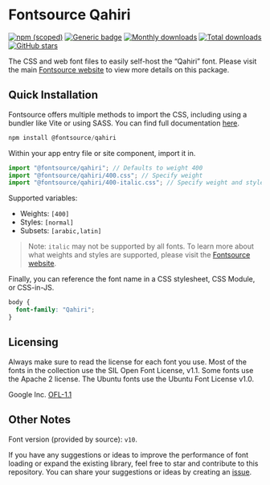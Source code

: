 # Fontsource Qahiri

[![npm (scoped)](https://img.shields.io/npm/v/@fontsource/qahiri?color=brightgreen)](https://www.npmjs.com/package/@fontsource/qahiri) [![Generic badge](https://img.shields.io/badge/fontsource-passing-brightgreen)](https://github.com/fontsource/fontsource) [![Monthly downloads](https://badgen.net/npm/dm/@fontsource/qahiri)](https://github.com/fontsource/fontsource) [![Total downloads](https://badgen.net/npm/dt/@fontsource/qahiri)](https://github.com/fontsource/fontsource) [![GitHub stars](https://img.shields.io/github/stars/fontsource/fontsource.svg?style=social&label=Star)](https://github.com/fontsource/fontsource/stargazers)

The CSS and web font files to easily self-host the “Qahiri” font. Please visit the main [Fontsource website](https://fontsource.org/fonts/qahiri) to view more details on this package.

## Quick Installation

Fontsource offers multiple methods to import the CSS, including using a bundler like Vite or using SASS. You can find full documentation [here](https://fontsource.org/docs/getting-started/introduction).

```javascript
npm install @fontsource/qahiri
```

Within your app entry file or site component, import it in.

```javascript
import "@fontsource/qahiri"; // Defaults to weight 400
import "@fontsource/qahiri/400.css"; // Specify weight
import "@fontsource/qahiri/400-italic.css"; // Specify weight and style
```

Supported variables:
- Weights: `[400]`
- Styles: `[normal]`
- Subsets: `[arabic,latin]`

> Note: `italic` may not be supported by all fonts. To learn more about what weights and styles are supported, please visit the [Fontsource website](https://fontsource.org/fonts/qahiri).

Finally, you can reference the font name in a CSS stylesheet, CSS Module, or CSS-in-JS.

```css
body {
  font-family: "Qahiri";
}
```

## Licensing
Always make sure to read the license for each font you use. Most of the fonts in the collection use the SIL Open Font License, v1.1. Some fonts use the Apache 2 license. The Ubuntu fonts use the Ubuntu Font License v1.0.

Google Inc.
[OFL-1.1](http://scripts.sil.org/OFL)

## Other Notes
Font version (provided by source): `v10`.

If you have any suggestions or ideas to improve the performance of font loading or expand the existing library, feel free to star and contribute to this repository. You can share your suggestions or ideas by creating an [issue](https://github.com/fontsource/fontsource/issues).